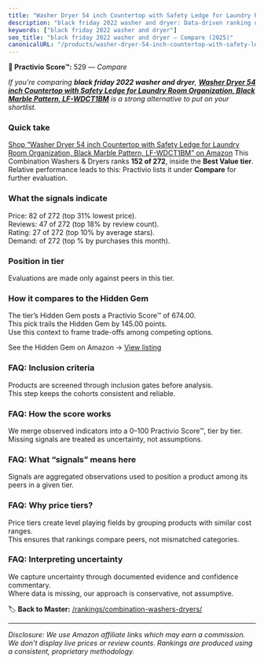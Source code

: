 ```yaml
---
title: "Washer Dryer 54 inch Countertop with Safety Ledge for Laundry Room Organization, Black Marble Pattern, LF-WDCT1BM"
description: "black friday 2022 washer and dryer: Data-driven ranking using the Practivio Score™. Positioned by quality, value, demand, findability, momentum."
keywords: ["black friday 2022 washer and dryer"]
seo_title: "black friday 2022 washer and dryer — Compare (2025)"
canonicalURL: "/products/washer-dryer-54-inch-countertop-with-safety-ledge-for-laundry-room-organization-black-marble-pattern-lf-wdct1bm-B0DGQSNB9P/"
---
```


**🛒 Practivio Score™:** 529 — _Compare_


*If you're comparing **black friday 2022 washer and dryer**, **[Washer Dryer 54 inch Countertop with Safety Ledge for Laundry Room Organization, Black Marble Pattern, LF-WDCT1BM](https://www.amazon.com/dp/B0DGQSNB9P?tag=practivio-20)** is a strong alternative to put on your shortlist.*
### Quick take
[Shop “Washer Dryer 54 inch Countertop with Safety Ledge for Laundry Room Organization, Black Marble Pattern, LF-WDCT1BM” on Amazon](https://www.amazon.com/dp/B0DGQSNB9P?tag=practivio-20)
This Combination Washers & Dryers ranks **152 of 272**, inside the **Best Value tier**.  
Relative performance leads to this: Practivio lists it under **Compare** for further evaluation.

### What the signals indicate
Price: 82 of 272 (top 31% lowest price).  
Reviews: 47 of 272 (top 18% by review count).  
Rating: 27 of 272 (top 10% by average stars).  
Demand:  of 272 (top % by purchases this month).

### Position in tier
Evaluations are made only against peers in this tier.

### How it compares to the Hidden Gem
The tier’s Hidden Gem posts a Practivio Score™ of 674.00.  
This pick trails the Hidden Gem by 145.00 points.  
Use this context to frame trade-offs among competing options.  

See the Hidden Gem on Amazon → [View listing](https://www.amazon.com/dp/B01ALBMIEI?tag=practivio-20)

### FAQ: Inclusion criteria
Products are screened through inclusion gates before analysis.  
This step keeps the cohorts consistent and reliable.

### FAQ: How the score works
We merge observed indicators into a 0–100 Practivio Score™, tier by tier.  
Missing signals are treated as uncertainty, not assumptions.

### FAQ: What “signals” means here
Signals are aggregated observations used to position a product among its peers in a given tier.

### FAQ: Why price tiers?
Price tiers create level playing fields by grouping products with similar cost ranges.  
This ensures that rankings compare peers, not mismatched categories.

### FAQ: Interpreting uncertainty
We capture uncertainty through documented evidence and confidence commentary.  
Where data is missing, our approach is conservative, not assumptive.

<!-- Missing template for Compare/CompareWithinPriceClass -->


🏷️ **Back to Master:** [/rankings/combination-washers-dryers/](/rankings/combination-washers-dryers/)

---
_Disclosure: We use Amazon affiliate links which may earn a commission. We don’t display live prices or review counts. Rankings are produced using a consistent, proprietary methodology._
